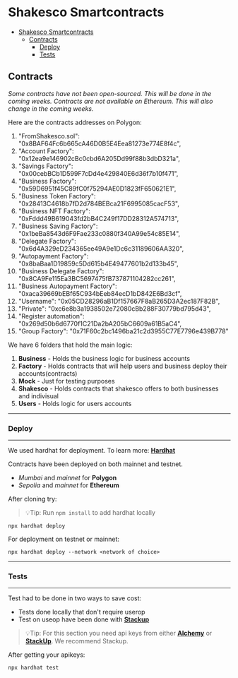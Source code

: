 # Shakesco Smartcontracts

- [Shakesco Smartcontracts](#shakesco-smartcontracts)
  - [Contracts](#contracts)
    - [Deploy](#deploy)
    - [Tests](#tests)

## Contracts

_Some contracts have not been open-sourced. This will be done in the coming weeks. Contracts are not available on Ethereum. This will also change in the coming weeks._

Here are the contracts addresses on Polygon:
  1. "FromShakesco.sol": "0x8BAF64Fc6b665cA46D0B5E4Eea81273e774E8f4c",
  2. "Account Factory": "0x12ea9e146902cBc0cbd6A205Dd99f88b3dbD321a",
  3. "Savings Factory": "0x00cebBCb1D599F7cDd4e429840E6d36f7b10f471",
  4. "Business Factory": "0x59D6951f45C89fC0f75294AE0D1823fF650621E1",
  5. "Business Token Factory": "0x28413C4618b7fD2d784BEBca21F6995085cacF53",
  6. "Business NFT Factory": "0xFddd49B619043fd2bB4C249f17DD28312A574713",
  7. "Business Saving Factory": "0x1beBa8543d6F9Fae233c0880f340A99e54c85E14",
  8. "Delegate Factory": "0x6d4A329eD234365ee49A9e1Dc6c31189606AA320",
  9. "Autopayment Factory": "0x8baBaa1D19859c5Dd615b4E49477601b2d133b45",
  10. "Business Delegate Factory": "0x8CA9Fe115Ea3BC5697475fB737871104282cc261",
  11. "Business Autopayment Factory": "0xaca39669bEBf65C934bEeb84ecD1bD842E6Bd3cf",
  12. "Username": "0x05CD28296aB1Df157667F8aB265D3A2ec187F82B",
  13. "Private": "0xc6e8b3a1938502e72080cBb288F30779bd795d43",
  14. "Register automation": "0x269d50b6d6770f1C21Da2bA205bC6609a61B5aC4",
  15. "Group Factory": "0x71F60c2bc1496ba21c2d3955C77E7796e439B778"

We have 6 folders that hold the main logic:

1. __Business__ - Holds the business logic for business accounts
2. __Factory__  - Holds contracts that will help users and business deploy their accounts(contracts)
3. __Mock__ - Just for testing purposes
4. __Shakesco__ - Holds contracts that shakesco offers to both businesses and indivisual
5. __Users__ - Holds logic for users accounts

---

### Deploy

---

We used hardhat for deployment. To learn more: [__Hardhat__](https://hardhat.org/tutorial "Hardhat Tutorial")

Contracts have been deployed on both mainnet and testnet.

- _Mumbai_ and _mainnet_ for __Polygon__
- _Sepolia_ and _mainnet_ for __Ethereum__

After cloning try:
> 💡Tip: Run `npm install` to add hardhat locally

```shell
npx hardhat deploy
```

For deployment on testnet or mainnet:

```shell
npx hardhat deploy --network <network of choice>
```


---

### Tests

---

Test had to be done in two ways to save cost:

- Tests done locally that don't require userop
- Test on useop have been done with [__Stackup__](https://docs.stackup.sh/docs "StackupAPI")
  
> 💡Tip: For this section you need api keys from either [__Alchemy__](https://www.alchemy.com/learn/account-abstraction "AlchemyAA") or [__StackUp__](https://docs.stackup.sh/docs "StackUpAA"). We recommend Stackup.

After getting your apikeys:

```shell
npx hardhat test
```

